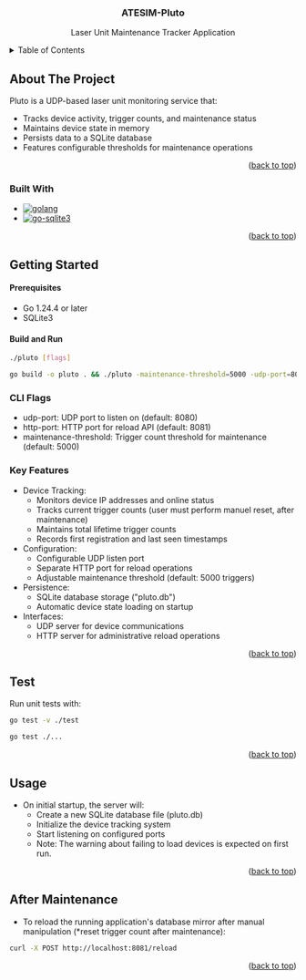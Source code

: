 <a name="readme-top"></a>

<h3 align="center">ATESIM-Pluto</h3>

  <p align="center">
    Laser Unit Maintenance Tracker Application
  </p>

<!-- TABLE OF CONTENTS -->
<details>
  <summary>Table of Contents</summary>
  <ol>
    <li>
      <a href="#about-the-project">About The Project</a>
      <ul>
        <li><a href="#built-with">Built With</a></li>
      </ul>
    </li>
    <li>
      <a href="#getting-started">Getting Started</a>
      <ul>
        <li><a href="#prerequisites">Prerequisites</a></li>
        <li><a href="#build-and-run">Build and Run</a></li>
        <li><a href="#cli-flags">CLI Flags</a></li>
        <li><a href="#key-features">Key Features</a></li>
      </ul>
    </li>
    <li><a href="#test">Test</a></li>
    <li><a href="#usage">Usage</a></li>
    <li><a href="#after-maintenance">After Maintenance</a></li>
  </ol>
</details>

<!-- ABOUT THE PROJECT -->

## About The Project

Pluto is a UDP-based laser unit monitoring service that:

- Tracks device activity, trigger counts, and maintenance status
- Maintains device state in memory
- Persists data to a SQLite database
- Features configurable thresholds for maintenance operations

<p align="right">(<a href="#readme-top">back to top</a>)</p>

### Built With

- [![golang][golang]][golang-url]
- [![go-sqlite3][go-sqlite3]][go-sqlite3-url]

<p align="right">(<a href="#readme-top">back to top</a>)</p>

<!-- GETTING STARTED -->

## Getting Started

#### Prerequisites

- Go 1.24.4 or later
- SQLite3

#### Build and Run

```bash
./pluto [flags]
```

```bash
go build -o pluto . && ./pluto -maintenance-threshold=5000 -udp-port=8080 -http-port=8081
```

### CLI Flags

- udp-port: UDP port to listen on (default: 8080)
- http-port: HTTP port for reload API (default: 8081)
- maintenance-threshold: Trigger count threshold for maintenance (default: 5000)

### Key Features

- Device Tracking:
    - Monitors device IP addresses and online status
    - Tracks current trigger counts (user must perform manuel reset, after maintenance)
    - Maintains total lifetime trigger counts
    - Records first registration and last seen timestamps
- Configuration:
    - Configurable UDP listen port
    - Separate HTTP port for reload operations
    - Adjustable maintenance threshold (default: 5000 triggers)
- Persistence:
    - SQLite database storage ("pluto.db")
    - Automatic device state loading on startup
- Interfaces:
    - UDP server for device communications
    - HTTP server for administrative reload operations

<p align="right">(<a href="#readme-top">back to top</a>)</p>

## Test

Run unit tests with:

```bash
go test -v ./test
```

```bash
go test ./...
```

<p align="right">(<a href="#readme-top">back to top</a>)</p>

## Usage

- On initial startup, the server will:
    - Create a new SQLite database file (pluto.db)
    - Initialize the device tracking system
    - Start listening on configured ports
    - Note: The warning about failing to load devices is expected on first run.

<p align="right">(<a href="#readme-top">back to top</a>)</p>

## After Maintenance

- To reload the running application's database mirror after manual manipulation (*reset trigger count after
  maintenance):

```bash
curl -X POST http://localhost:8081/reload
```

<p align="right">(<a href="#readme-top">back to top</a>)</p>

<!-- MARKDOWN LINKS & IMAGES -->

[golang]: https://img.shields.io/badge/go-1.24.4-blue

[golang-url]: https://go.dev

[go-sqlite3]: https://img.shields.io/badge/go--sqlite3-1.14.28-orange

[go-sqlite3-url]: https://github.com/mattn/go-sqlite3